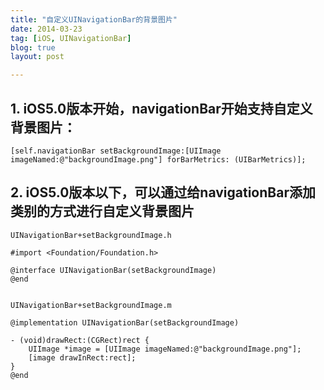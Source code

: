 ```yaml
---
title: "自定义UINavigationBar的背景图片"
date: 2014-03-23
tag: [iOS, UINavigationBar]
blog: true
layout: post

---
```




## 1. iOS5.0版本开始，navigationBar开始支持自定义背景图片：

```
[self.navigationBar setBackgroundImage:[UIImage imageNamed:@"backgroundImage.png"] forBarMetrics: (UIBarMetrics)];
```

## 2. iOS5.0版本以下，可以通过给navigationBar添加类别的方式进行自定义背景图片

```
UINavigationBar+setBackgroundImage.h

#import <Foundation/Foundation.h>

@interface UINavigationBar(setBackgroundImage)
@end


UINavigationBar+setBackgroundImage.m

@implementation UINavigationBar(setBackgroundImage)

- (void)drawRect:(CGRect)rect {
    UIImage *image = [UIImage imageNamed:@"backgroundImage.png"];
    [image drawInRect:rect];
}
@end
```